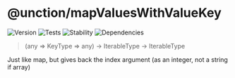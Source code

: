 # @unction/mapValuesWithValueKey

![Version][BADGE_VERSION]
![Tests][BADGE_TRAVIS]
![Stability][BADGE_STABILITY]
![Dependencies][BADGE_DEPENDENCY]

> (any => KeyType => any) -> IterableType -> IterableType

Just like map, but gives back the index argument (as an integer, not a string if array)

[BADGE_TRAVIS]: https://img.shields.io/travis/krainboltgreene/unction.js.svg?maxAge=2592000&style=flat-square
[BADGE_VERSION]: https://img.shields.io/npm/v/mapvalueswithvaluekey.svg?maxAge=2592000&style=flat-square
[BADGE_STABILITY]: https://img.shields.io/badge/stability-strong-green.svg?maxAge=2592000&style=flat-square
[BADGE_DEPENDENCY]: https://img.shields.io/david/krainboltgreene/unction.js.svg?maxAge=2592000&style=flat-square
